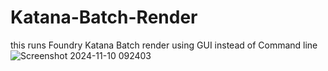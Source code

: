 # Katana-Batch-Render
this runs Foundry Katana Batch render using GUI instead of Command line 
![Screenshot 2024-11-10 092403](https://github.com/user-attachments/assets/0ec1f505-4e53-4bb3-b9fe-d74990d14fea)
